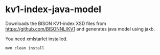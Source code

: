 # kv1-index-java-model

Downloads the BISON KV1-index XSD files from https://github.com/BISONNL/KV1 and generates java model using jaxb.

You need xmlstarlet installed.

```mvn clean install```
